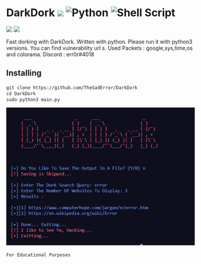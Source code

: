 # DarkDork ![](https://visitor-badge.glitch.me/badge?page_id=TheSadError.TheSadError) ![Python](https://img.shields.io/badge/python-3670A0?style=for-the-badge&logo=python&logoColor=ffdd54) ![Shell Script](https://img.shields.io/badge/shell_script-%23121011.svg?style=for-the-badge&logo=gnu-bash&logoColor=white)

<p>
<a href="https://github.com/TheSadError"><img src="https://img.shields.io/badge/-Github-red?&style=for-the-badge&logo=github&logoColor=white" height=25></a>
<a href="https://www.youtube.com/channel/UCUfTuo3-85qD_7v1n-W98rw"><img src="https://img.shields.io/badge/-YouTube-red?&style=for-the-badge&logo=youtube&logoColor=white" height=25></a>
</p>
Fast dorking with DarkDork. Written with python. Please run it with python3 versions. You can find vulnerability url s. Used Packets : google,sys,time,os and colorama.
Discord : err0r#4018

## Installing
```
git clone https://github.com/TheSadError/DarkDork
cd DarkDork
sudo python3 main.py

```

<div>
  <p align="center">
    <img src="Images/capture.png" width="800"> 
  </p>
</div>


```
For Educational Purposes
```
